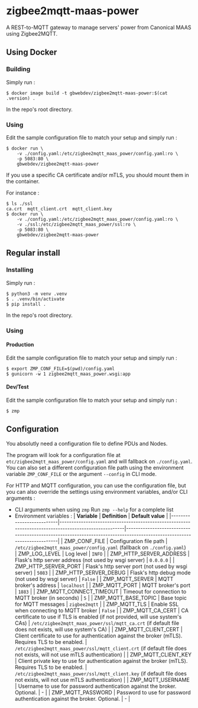 # zigbee2mqtt-maas-power

A REST-to-MQTT gateway to manage servers' power from Canonical MAAS using Zigbee2MQTT.

## Using Docker

### Building

Simply run :
```console
$ docker image build -t gbwebdev/zigbee2mqtt-maas-power:$(cat .version) .
```
In the repo's root directory.

### Using

Edit the sample configuration file to match your setup and simply run :
```console
$ docker run \
    -v ./config.yaml:/etc/zigbee2mqtt_maas_power/config.yaml:ro \
    -p 5083:80 \
    gbwebdev/zigbee2mqtt-maas-power
```


If you use a specific CA certificate and/or mTLS, you should mount them in the container.

For instance :
```console
$ ls ./ssl
ca.crt  mqtt_client.crt  mqtt_client.key
$ docker run \
    -v ./config.yaml:/etc/zigbee2mqtt_maas_power/config.yaml:ro \
    -v ./ssl:/etc/zigbee2mqtt_maas_power/ssl:ro \
    -p 5083:80 \
    gbwebdev/zigbee2mqtt-maas-power
```

## Regular install

### Installing

Simply run :
```console
$ python3 -m venv .venv
$ . .venv/bin/activate
$ pip install .
```
In the repo's root directory.

### Using

#### Production

Edit the sample configuration file to match your setup and simply run :
```console
$ export ZMP_CONF_FILE=$(pwd)/config.yaml
$ gunicorn -w 1 zigbee2mqtt_maas_power.wsgi:app
```

#### Dev/Test

Edit the sample configuration file to match your setup and simply run :
```console
$ zmp
```

## Configuration

You absolutly need a configuration file to define PDUs and Nodes.

The program will look for a configuration file at `etc/zigbee2mqtt_maas_power/config.yaml` and will fallback on `./config.yaml`. \
You can also set a different configuration file path using the environment variable `ZMP_CONF_FILE` or the argument `--config` in CLI mode.

For HTTP and MQTT configuration, you can use the configuration file, but you can also override the settings using environment variables, and/or CLI arguments :
- CLI arguments when using `zmp`
  Run `zmp --help` for a complete list
- Environment variables :
  | **Variable**             | **Definition**                                                                                      | **Default value**                                                                                                     |
  |--------------------------|-----------------------------------------------------------------------------------------------------|-----------------------------------------------------------------------------------------------------------------------|
  | ZMP_CONF_FILE            | Configuration file path                                                                             | `/etc/zigbee2mqtt_maas_power/config.yaml` (fallback on `./config.yaml`)      
  | ZMP_LOG_LEVEL            | Log level                                           | `INFO`                                              |
  | ZMP_HTTP_SERVER_ADDRESS  | Flask's http server address (not used by wsgi server)                                               | `0.0.0.0`                                                                                                             |
  | ZMP_HTTP_SERVER_PORT     | Flask's http server port (not used by wsgi server)                                                  | `5083`                                                                                                                |
  | ZMP_HTTP_SERVER_DEBUG    | Flask's http debug mode (not used by wsgi server)                                                   | `False`                                                                                                               |
  | ZMP_MQTT_SERVER          | MQTT broker's address                                                                               | `localhost`                                                                                                           |
  | ZMP_MQTT_PORT            | MQTT broker's port                                                                                  | `1883`                                                                                                                |
  | ZMP_MQTT_CONNECT_TIMEOUT | Timeout for connection to MQTT broker (in seconds)                                                  | `5`                                                                                                                   |
  | ZMP_MQTT_BASE_TOPIC      | Base topic for MQTT messages                                                                        | `zigbee2mqtt`                                                                                                         |
  | ZMP_MQTT_TLS             | Enable SSL when connecting to MQTT broker                                                           | `False`                                                                                                               |
  | ZMP_MQTT_CA_CERT         | CA certificate to use if TLS is enabled (if not provided, will use system's CAs)                    | `/etc/zigbee2mqtt_maas_power/ssl/mqtt_ca.crt` (if default file does not exists, will use system's CA)                 |
  | ZMP_MQTT_CLIENT_CERT     | Client certificate to use for authentication against the broker (mTLS). Requires TLS to be enabled. | `/etc/zigbee2mqtt_maas_power/ssl/mqtt_client.crt` (if default file does not exists, will not use mTLS authentication) |
  | ZMP_MQTT_CLIENT_KEY      | Client private key to use for authentication against the broker (mTLS). Requires TLS to be enabled. | `/etc/zigbee2mqtt_maas_power/ssl/mqtt_client.key` (if default file does not exists, will not use mTLS authentication) |
  | ZMP_MQTT_USERNAME        | Username to use for password authentication against the broker. Optional.                           | -                                                                                                                     |
  | ZMP_MQTT_PASSWORD        | Password to use for password authentication against the broker. Optional.                           | -                                                                                                                     |